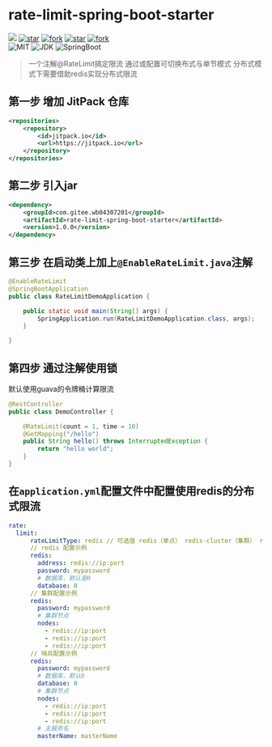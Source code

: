 # rate-limit-spring-boot-starter

[![](https://jitpack.io/v/com.gitee.wb04307201/rate-limit-spring-boot-starter.svg)](https://jitpack.io/#com.gitee.wb04307201/rate-limit-spring-boot-starter)
[![star](https://gitee.com/wb04307201/rate-limit-spring-boot-starter/badge/star.svg?theme=dark)](https://gitee.com/wb04307201/rate-limit-spring-boot-starter)
[![fork](https://gitee.com/wb04307201/rate-limit-spring-boot-starter/badge/fork.svg?theme=dark)](https://gitee.com/wb04307201/rate-limit-spring-boot-starter)
[![star](https://img.shields.io/github/stars/wb04307201/rate-limit-spring-boot-starter)](https://github.com/wb04307201/rate-limit-spring-boot-starter)
[![fork](https://img.shields.io/github/forks/wb04307201/rate-limit-spring-boot-starter)](https://github.com/wb04307201/rate-limit-spring-boot-starter)  
![MIT](https://img.shields.io/badge/License-Apache2.0-blue.svg) ![JDK](https://img.shields.io/badge/JDK-17+-green.svg) ![SpringBoot](https://img.shields.io/badge/Srping%20Boot-3+-green.svg)

> 一个注解@RateLimit搞定限流
> 通过或配置可切换布式与单节模式
> 分布式模式下需要借助redis实现分布式限流

## 第一步 增加 JitPack 仓库
```xml
<repositories>
    <repository>
        <id>jitpack.io</id>
        <url>https://jitpack.io</url>
    </repository>
</repositories>
```

## 第二步 引入jar
```xml
<dependency>
    <groupId>com.gitee.wb04307201</groupId>
    <artifactId>rate-limit-spring-boot-starter</artifactId>
    <version>1.0.0</version>
</dependency>
```

## 第三步 在启动类上加上`@EnableRateLimit.java`注解
```java
@EnableRateLimit
@SpringBootApplication
public class RateLimitDemoApplication {

    public static void main(String[] args) {
        SpringApplication.run(RateLimitDemoApplication.class, args);
    }

}
```

## 第四步 通过注解使用锁
默认使用guava的令牌桶计算限流
```java
@RestController
public class DemoController {

    @RateLimit(count = 1, time = 10)
    @GetMapping("/hello")
    public String hello() throws InterruptedException {
        return "hello world";
    }
}
```



## 在`application.yml`配置文件中配置使用redis的分布式限流
```yaml
rate:
  limit:
      rateLimitType: redis // 可选值 redis（单点） redis-cluster（集群） redis-sentinel（哨兵）
      // redis 配置示例
      redis:
        address: redis://ip:port
        password: mypassword
        # 数据库，默认是0
        database: 0
      // 集群配置示例
      redis:
        password: mypassword
        # 集群节点
        nodes:
          - redis://ip:port
          - redis://ip:port
          - redis://ip:port
      // 哨兵配置示例
      redis:
        password: mypassword
        # 数据库，默认0
        database: 0
        # 集群节点
        nodes:
          - redis://ip:port
          - redis://ip:port
          - redis://ip:port
        # 主服务名
        masterName: masterName
    
```

